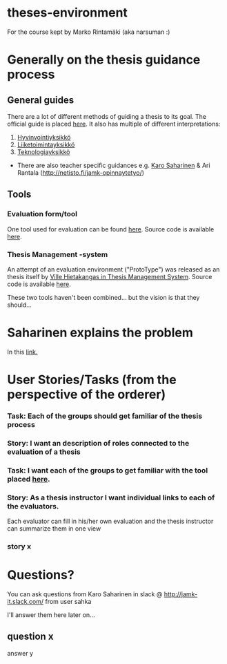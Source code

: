 # theses-environment
For the course kept by Marko Rintamäki (aka narsuman :)

# Generally on the thesis guidance process

## General guides
There are a lot of different methods of guiding a thesis to its goal. The official guide is placed [here](https://intra.jamk.fi/opiskelijat/opinnayte/Sivut/AMK-tutkintojen%20opinn%C3%A4ytety%C3%B6.aspx). It also has multiple of different interpretations:

1. [Hyvinvointiyksikkö](https://intra.jamk.fi/opiskelijat/opinnayte/Sivut/hyvinvointiyksik%C3%B6n-opinnaytety%C3%B6ohjeet.aspx)
2. [Liiketoimintayksikkö](https://intra.jamk.fi/opiskelijat/opinnayte/Sivut/liiketoimintayksikko_opinnayteohjeet.aspx)
3. [Teknologiayksikkö](https://intra.jamk.fi/opiskelijat/opinnayte/Sivut/teknologiayksikko_opinnayteohjeet.aspx)
* There are also teacher specific guidances e.g. [Karo Saharinen](http://student.labranet.jamk.fi/~sahka/ont.php) & Ari Rantala (http://netisto.fi/jamk-opinnaytetyo/)

## Tools

### Evaluation form/tool

One tool used for evaluation can be found [here](http://student.labranet.jamk.fi/~sahka/ont/feedback_generator_amk.php). Source code is available [here](https://github.com/sahkaman/JAMK-theses-evaluation-tool).

### Thesis Management -system

An attempt of an evaluation environment ("ProtoType") was released as an thesis itself by  [Ville Hietakangas in Thesis Management System](https://www.theseus.fi/bitstream/handle/10024/112089/Hietakangas_Ville.pdf?sequence=1). Source code is available [here](http://student.labranet.jamk.fi/~sahka/taustamateriaali/ThesisManagerSources.zip).

These two tools haven't been combined... but the vision is that they should...

# Saharinen explains the problem

In this [link.](https://www.youtube.com/watch?v=XwVpTjXhjJM)

# User Stories/Tasks (from the perspective of the orderer)

### Task: Each of the groups should get familiar of the thesis process

### Story: I want an description of roles connected to the evaluation of a thesis

### Task: I want each of the groups to get familiar with the tool placed [here](https://github.com/sahkaman/JAMK-theses-evaluation-tool).

### Story: As a thesis instructor I want individual links to each of the evaluators.

Each evaluator can fill in his/her own evaluation and the thesis instructor can summarize them in one view

### story x

# Questions?
You can ask questions from Karo Saharinen in slack @ http://jamk-it.slack.com/ from user sahka

I'll answer them here later on...

## question x
answer y
